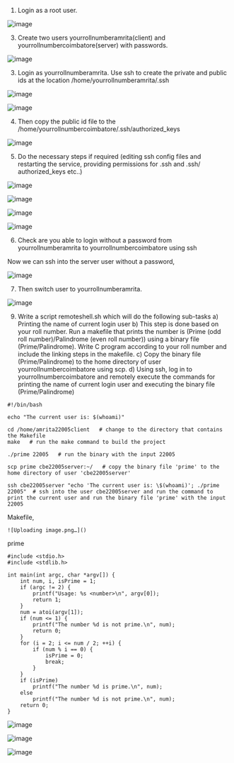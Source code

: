 1) Login as a root user. 

![image](https://user-images.githubusercontent.com/67383098/235846557-b5e6c108-7e3a-4137-a9d8-84e7625227a2.png)


3) Create two users yourrollnumberamrita(client) and yourrollnumbercoimbatore(server) 
with passwords. 

![image](https://user-images.githubusercontent.com/67383098/235847130-f17af453-5fdf-4fa0-82f0-6fc9c7766750.png)


3) Login as yourrollnumberamrita. Use ssh to create the private and public ids at the 
location /home/yourrollnumberamrita/.ssh 

![image](https://user-images.githubusercontent.com/67383098/235847330-490cce8d-b91a-4798-803b-4aec9ea5d4d8.png)

![image](https://user-images.githubusercontent.com/67383098/235847468-10564574-711c-4859-a2c9-93f73e1a1c01.png)


4) Then copy the public id file to the 
/home/yourrollnumbercoimbatore/.ssh/authorized_keys 

![image](https://user-images.githubusercontent.com/67383098/235865538-92fc0657-64ca-4587-87df-2975da1feb3f.png)


5) Do the necessary steps if required (editing ssh config files and restarting the service, 
providing permissions for .ssh and .ssh/ authorized_keys etc..) 

![image](https://user-images.githubusercontent.com/67383098/235865817-6f342318-d3ed-454e-9f4c-59469ad6ab11.png)

![image](https://user-images.githubusercontent.com/67383098/235866192-dc707a69-b99c-4f97-8fad-493f2088934d.png)

![image](https://user-images.githubusercontent.com/67383098/235866236-8c0ec0dc-87aa-4268-91d0-50d321028a06.png)

![image](https://user-images.githubusercontent.com/67383098/235866333-3ba04ead-6efa-46b6-9e01-9a9ec8bfe7e9.png)



6) Check are you able to login without a password from yourrollnumberamrita to 
yourrollnumbercoimbatore using ssh 

Now we can ssh into the server user without a password,

![image](https://user-images.githubusercontent.com/67383098/235865706-d5366f71-eb6f-4d6e-bfe4-925a251b3222.png)

7) Then switch user to yourrollnumberamrita. 

![image](https://user-images.githubusercontent.com/67383098/235866692-0696cf4a-5ff9-4c49-89d1-00ce1710d90c.png)

9) Write a script remoteshell.sh which will do the following sub-tasks 
a) Printing the name of current login user 
b) This step is done based on your roll number. Run a makefile that prints the 
number is (Prime (odd roll number)/Palindrome (even roll number)) using a 
binary file (Prime/Palindrome). Write C program according to your roll number 
and include the linking steps in the makefile. 
c) Copy the binary file (Prime/Palindrome) to the home directory of user 
yourrollnumbercoimbatore using scp. 
d) Using ssh, log in to yourrollnumbercoimbatore and remotely execute the 
commands for printing the name of current login user and executing the binary 
file (Prime/Palindrome)


```
#!/bin/bash

echo "The current user is: $(whoami)"

cd /home/amrita22005client   # change to the directory that contains the Makefile
make   # run the make command to build the project

./prime 22005   # run the binary with the input 22005

scp prime cbe22005server:~/   # copy the binary file 'prime' to the home directory of user 'cbe22005server'

ssh cbe22005server "echo 'The current user is: \$(whoami)'; ./prime 22005"  # ssh into the user cbe22005server and run the command to print the current user and run the binary file 'prime' with the input 22005

````



Makefile,

```
![Uploading image.png…]()
```

prime

```
#include <stdio.h>
#include <stdlib.h>

int main(int argc, char *argv[]) {
    int num, i, isPrime = 1;
    if (argc != 2) {
        printf("Usage: %s <number>\n", argv[0]);
        return 1;
    }
    num = atoi(argv[1]);
    if (num <= 1) {
        printf("The number %d is not prime.\n", num);
        return 0;
    }
    for (i = 2; i <= num / 2; ++i) {
        if (num % i == 0) {
            isPrime = 0;
            break;
        }
    }
    if (isPrime)
        printf("The number %d is prime.\n", num);
    else
        printf("The number %d is not prime.\n", num);
    return 0;
}

```

![image](https://user-images.githubusercontent.com/67383098/235875044-a9b57087-58b8-4828-8f44-35417f8944e5.png)


![image](https://user-images.githubusercontent.com/67383098/235880056-165fdea5-e4f8-4b5d-9684-400a2b926993.png)


![image](https://user-images.githubusercontent.com/67383098/235880198-354ddc5e-4077-4095-b084-e07a27e2301f.png)











